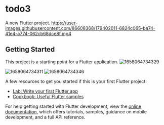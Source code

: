 # todo3

A new Flutter project.
https://user-images.githubusercontent.com/86608368/179402011-6824c065-ba74-41e4-a774-062cb68dce8f.mp4

## Getting Started


This project is a starting point for a Flutter application.
![1658064734329](https://user-images.githubusercontent.com/86608368/179401533-75ca3a65-c478-4006-aaed-63a2043e9485.jpg)

![1658064734311](https://user-images.githubusercontent.com/86608368/179401528-7463a684-d80e-4f08-bc32-43cb75104360.jpg)
![1658064734346](https://user-images.githubusercontent.com/86608368/179401535-533b1d0b-0eb2-4db7-9f6f-b93757b60e89.jpg)

A few resources to get you started if this is your first Flutter project:

- [Lab: Write your first Flutter app](https://docs.flutter.dev/get-started/codelab)
- [Cookbook: Useful Flutter samples](https://docs.flutter.dev/cookbook)

For help getting started with Flutter development, view the
[online documentation](https://docs.flutter.dev/), which offers tutorials,
samples, guidance on mobile development, and a full API reference.





